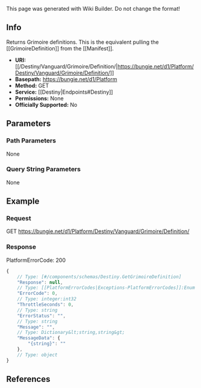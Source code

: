 <span class="wiki-builder">This page was generated with Wiki Builder. Do not change the format!</span>

## Info
Returns Grimoire definitions. This is the equivalent pulling the [[GrimoireDefinition]] from the [[Manifest]].

* **URI:** [[/Destiny/Vanguard/Grimoire/Definition/|https://bungie.net/d1/Platform/Destiny/Vanguard/Grimoire/Definition/]]
* **Basepath:** https://bungie.net/d1/Platform
* **Method:** GET
* **Service:** [[Destiny|Endpoints#Destiny]]
* **Permissions:** None
* **Officially Supported:** No

## Parameters
### Path Parameters
None

### Query String Parameters
None

## Example
### Request
GET https://bungie.net/d1/Platform/Destiny/Vanguard/Grimoire/Definition/

### Response
PlatformErrorCode: 200
```javascript
{
    // Type: [#/components/schemas/Destiny.GetGrimoireDefinition]
    "Response": null,
    // Type: [[PlatformErrorCodes|Exceptions-PlatformErrorCodes]]:Enum
    "ErrorCode": 0,
    // Type: integer:int32
    "ThrottleSeconds": 0,
    // Type: string
    "ErrorStatus": "",
    // Type: string
    "Message": "",
    // Type: Dictionary&lt;string,string&gt;
    "MessageData": {
        "{string}": ""
    },
    // Type: object
}

```

## References
